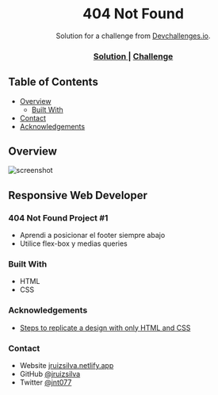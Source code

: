 <!-- Please update value in the {}  -->

<h1 align="center">404 Not Found</h1>

<div align="center">
   Solution for a challenge from  <a href="http://devchallenges.io" target="_blank">Devchallenges.io</a>.
</div>

<div align="center">
  <h3>
    <a href="https://devchallenges-project-1.netlify.app/">
      Solution
    </a>
    <span> | </span>
    <a href="https://devchallenges.io/challenges/wBunSb7FPrIepJZAg0sY">
      Challenge
    </a>
  </h3>
</div>

<!-- TABLE OF CONTENTS -->

## Table of Contents

- [Overview](#overview)
  - [Built With](#built-with)
- [Contact](#contact)
- [Acknowledgements](#acknowledgements)

<!-- OVERVIEW -->

## Overview

![screenshot](https://awesomescreenshot.s3.amazonaws.com/image/1849999/6272225-16e6346f0b31b4713943471508c5b599.png?X-Amz-Algorithm=AWS4-HMAC-SHA256&X-Amz-Credential=AKIAJSCJQ2NM3XLFPVKA%2F20210309%2Fus-east-1%2Fs3%2Faws4_request&X-Amz-Date=20210309T161600Z&X-Amz-Expires=28800&X-Amz-SignedHeaders=host&X-Amz-Signature=6bf9e498626aa1c3545e83f9d994c9b9e982405f001e8d51c21ee6f47f2dbe37)

## Responsive Web Developer

### 404 Not Found Project #1

- Aprendi a posicionar el footer siempre abajo
- Utilice flex-box y medias queries

### Built With

<!-- This section should list any major frameworks that you built your project using. Here are a few examples.-->

- HTML
- CSS

### Acknowledgements

<!-- This section should list any articles or add-ons/plugins that helps you to complete the project. This is optional but it will help you in the future. For exmpale -->

- [Steps to replicate a design with only HTML and CSS](https://devchallenges-blogs.web.app/how-to-replicate-design/)

### Contact

- Website [jruizsilva.netlify.app](https://jruizsilva.netlify.app)
- GitHub [@jruizsilva](https://github.com/jruizsilva)
- Twitter [@jnt077](https://twitter.com/jnt077)
